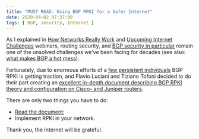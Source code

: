 ```yaml
---
title: "MUST READ: Using BGP RPKI for a Safer Internet"
date: 2020-04-02 07:37:00
tags: [ BGP, security, Internet ]
---
```

As I explained in [How Networks Really Work](https://www.ipspace.net/How_Networks_Really_Work) and [Upcoming Internet Challenges](https://www.ipspace.net/Upcoming_Internet_Challenges) webinars, routing security, and [BGP security in particular](https://blog.ipspace.net/2019/07/rant-some-internet-service-providers.html) remain one of the unsolved challenges we've been facing for decades (see also: [what makes BGP a hot mess](https://blog.ipspace.net/2019/11/facts-and-fiction-bgp-is-hot-mess.html)).

Fortunately, due to enormous efforts of a [few persistent individuals](https://www.manrs.org/about/history/) BGP RPKI is getting traction, and Flavio Luciani and Tiziano Tofoni decided to do their part creating an [excellent in-depth document describing BGP RPKI theory and configuration on Cisco- and Juniper routers](https://blog.reissromoli.com/2020/03/bgp-rpki-instructions-for-use-en.html).

There are only two things you have to do:

* [Read the document](https://blog.reissromoli.com/2020/03/bgp-rpki-instructions-for-use-en.html);
* Implement RPKI in your network.

Thank you, the Internet will be grateful.